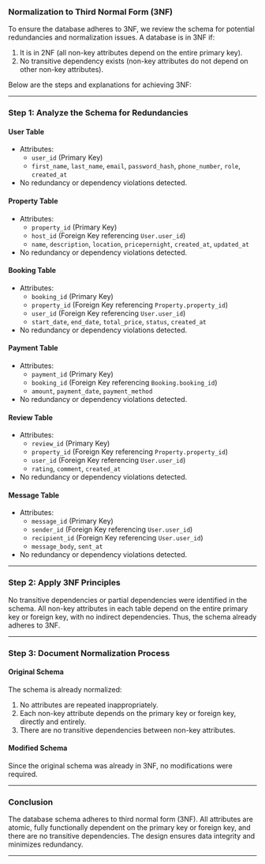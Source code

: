 ### **Normalization to Third Normal Form (3NF)**

To ensure the database adheres to 3NF, we review the schema for potential redundancies and normalization issues. A database is in 3NF if:
1. It is in 2NF (all non-key attributes depend on the entire primary key).
2. No transitive dependency exists (non-key attributes do not depend on other non-key attributes).

Below are the steps and explanations for achieving 3NF:

---

### **Step 1: Analyze the Schema for Redundancies**
#### **User Table**
- Attributes:
  - `user_id` (Primary Key)
  - `first_name`, `last_name`, `email`, `password_hash`, `phone_number`, `role`, `created_at`
- No redundancy or dependency violations detected.

#### **Property Table**
- Attributes:
  - `property_id` (Primary Key)
  - `host_id` (Foreign Key referencing `User.user_id`)
  - `name`, `description`, `location`, `pricepernight`, `created_at`, `updated_at`
- No redundancy or dependency violations detected.

#### **Booking Table**
- Attributes:
  - `booking_id` (Primary Key)
  - `property_id` (Foreign Key referencing `Property.property_id`)
  - `user_id` (Foreign Key referencing `User.user_id`)
  - `start_date`, `end_date`, `total_price`, `status`, `created_at`
- No redundancy or dependency violations detected.

#### **Payment Table**
- Attributes:
  - `payment_id` (Primary Key)
  - `booking_id` (Foreign Key referencing `Booking.booking_id`)
  - `amount`, `payment_date`, `payment_method`
- No redundancy or dependency violations detected.

#### **Review Table**
- Attributes:
  - `review_id` (Primary Key)
  - `property_id` (Foreign Key referencing `Property.property_id`)
  - `user_id` (Foreign Key referencing `User.user_id`)
  - `rating`, `comment`, `created_at`
- No redundancy or dependency violations detected.

#### **Message Table**
- Attributes:
  - `message_id` (Primary Key)
  - `sender_id` (Foreign Key referencing `User.user_id`)
  - `recipient_id` (Foreign Key referencing `User.user_id`)
  - `message_body`, `sent_at`
- No redundancy or dependency violations detected.

---

### **Step 2: Apply 3NF Principles**
No transitive dependencies or partial dependencies were identified in the schema. All non-key attributes in each table depend on the entire primary key or foreign key, with no indirect dependencies. Thus, the schema already adheres to 3NF.

---

### **Step 3: Document Normalization Process**
#### **Original Schema**
The schema is already normalized:
1. No attributes are repeated inappropriately.
2. Each non-key attribute depends on the primary key or foreign key, directly and entirely.
3. There are no transitive dependencies between non-key attributes.

#### **Modified Schema**
Since the original schema was already in 3NF, no modifications were required.

---

### **Conclusion**
The database schema adheres to third normal form (3NF). All attributes are atomic, fully functionally dependent on the primary key or foreign key, and there are no transitive dependencies. The design ensures data integrity and minimizes redundancy.

---
